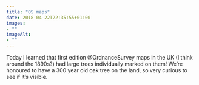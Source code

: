 ```yaml
---
title: "OS maps"
date: 2018-04-22T22:35:55+01:00
images: 
- ""
imageAlt: 
- ""
---
```


Today I learned that first edition @OrdnanceSurvey maps in the UK (I think around the 1890s?) had large trees individually marked on them! We’re honoured to have a 300 year old oak tree on the land, so very curious to see if it’s visible.

